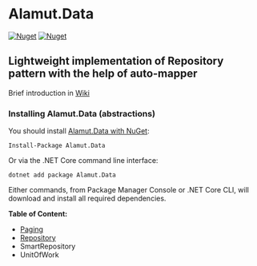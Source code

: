 # Alamut.Data
[![Nuget](https://img.shields.io/nuget/v/Alamut.Data)](https://www.nuget.org/packages/Alamut.Data) 
[![Nuget](https://img.shields.io/nuget/dt/Alamut.Data)](https://www.nuget.org/packages/Alamut.Data)

## Lightweight implementation of Repository pattern with the help of auto-mapper
Brief introduction in [Wiki](https://github.com/SorenZ/Alamut.Data/wiki) 

### Installing Alamut.Data (abstractions)

You should install [Alamut.Data with NuGet](https://www.nuget.org/packages/Alamut.Data):

    Install-Package Alamut.Data
    
Or via the .NET Core command line interface:

    dotnet add package Alamut.Data

Either commands, from Package Manager Console or .NET Core CLI, will download and install all required dependencies.

**Table of Content:** 
* [Paging](https://github.com/SorenZ/Alamut.Data/wiki/Paging)
* [Repository](https://github.com/SorenZ/Alamut.Data/wiki/Repository)
* SmartRepository
* UnitOfWork
